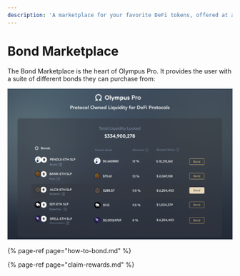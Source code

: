 ```yaml
---
description: 'A marketplace for your favorite DeFi tokens, offered at a discounted price.'
---
```


# Bond Marketplace

The Bond Marketplace is the heart of Olympus Pro. It provides the user with a suite of different bonds they can purchase from: 

![Bond Marketplace interface](../../../.gitbook/assets/marketplace.png)

{% page-ref page="how-to-bond.md" %}

{% page-ref page="claim-rewards.md" %}

### 



